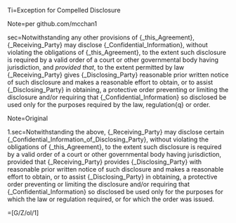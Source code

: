 Ti=Exception for Compelled Disclosure

Note=per github.com/mcchan1

sec=Notwithstanding any other provisions of {_this_Agreement}, {_Receiving_Party} may disclose {_Confidential_Information}, without violating the obligations of {_this_Agreement}, to the extent such disclosure is required by a valid order of a court or other governmental body having jurisdiction, and <i>provided that</i>, to the extent permitted by law {_Receiving_Party} gives {_Disclosing_Party} reasonable prior written notice of such disclosure and makes a reasonable effort to obtain, or to assist {_Disclosing_Party} in obtaining, a protective order preventing or limiting the disclosure and/or requiring that {_Confidential_Information} so disclosed be used only for the purposes required by the law, regulation{q} or order.

Note=Original

1.sec=Notwithstanding the above, {_Receiving_Party} may disclose certain {_Confidential_Information_of_Disclosing_Party}, without violating the obligations of {_this_Agreement}, to the extent such disclosure is required by a valid order of a court or other governmental body having jurisdiction, provided that {_Receiving_Party} provides {_Disclosing_Party} with reasonable prior written notice of such disclosure and makes a reasonable effort to obtain, or to assist {_Disclosing_Party} in obtaining, a protective order preventing or limiting the disclosure and/or requiring that {_Confidential_Information} so disclosed be used only for the purposes for which the law or regulation required, or for which the order was issued.

=[G/Z/ol/1]

